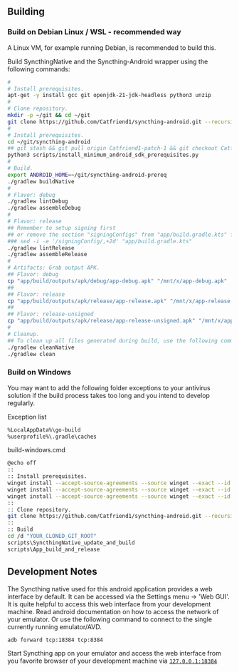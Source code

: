 ## Building

### Build on Debian Linux / WSL - recommended way

A Linux VM, for example running Debian, is recommended to build this.

Build SyncthingNative and the Syncthing-Android wrapper using the following commands:

```bash
#
# Install prerequisites.
apt-get -y install gcc git openjdk-21-jdk-headless python3 unzip
#
# Clone repository.
mkdir -p ~/git && cd ~/git
git clone https://github.com/Catfriend1/syncthing-android.git --recursive
#
# Install prerequisites.
cd ~/git/syncthing-android
## git stash && git pull origin Catfriend1-patch-1 && git checkout Catfriend1-patch-1
python3 scripts/install_minimum_android_sdk_prerequisites.py
#
# Build.
export ANDROID_HOME=~/git/syncthing-android-prereq
./gradlew buildNative
#
# Flavor: debug
./gradlew lintDebug
./gradlew assembleDebug
#
# Flavor: release
## Remember to setup signing first
## or remove the section "signingConfigs" from "app/build.gradle.kts" for an unsigned build.
### sed -i -e '/signingConfig/,+2d' "app/build.gradle.kts"
./gradlew lintRelease
./gradlew assembleRelease
#
# Artifacts: Grab output APK.
## Flavor: debug
cp "app/build/outputs/apk/debug/app-debug.apk" "/mnt/x/app-debug.apk"
##
## Flavor: release
cp "app/build/outputs/apk/release/app-release.apk" "/mnt/x/app-release.apk"
##
## Flavor: release-unsigned
cp "app/build/outputs/apk/release/app-release-unsigned.apk" "/mnt/x/app-release-unsigned.apk"
#
# Cleanup.
## To clean up all files generated during build, use the following commands.
./gradlew cleanNative
./gradlew clean
```

### Build on Windows

You may want to add the following folder exceptions to your antivirus solution if the build process takes too long and you intend to develop regularly.

Exception list
```bash
%LocalAppData%\go-build
%userprofile%\.gradle\caches
```

build-windows.cmd
```bash
@echo off
::
:: Install prerequisites.
winget install --accept-source-agreements --source winget --exact --id "Git.MinGit" --scope machine
winget install --accept-source-agreements --source winget --exact --id "EclipseAdoptium.Temurin.21.JDK" --scope machine
winget install --accept-source-agreements --source winget --exact --id "Python.Python.3.13" --scope machine -h --override "/quiet InstallAllUsers=1 PrependPath=1 Include_doc=0 Include_launcher=0 Include_pip=0 Include_tcltk=0 Include_test=0"
::
:: Clone repository.
git clone https://github.com/Catfriend1/syncthing-android.git --recursive
::
:: Build
cd /d "YOUR_CLONED_GIT_ROOT"
scripts\SyncthingNative_update_and_build
scripts\App_build_and_release
```

## Development Notes

The Syncthing native used for this android application provides a web interface by default. It can be accessed via the Settings menu -> 'Web GUI'. It is quite helpful to access this web interface from your development machine. Read android documentation on how to access the network of your emulator. Or use the following command to connect to the single currently running emulator/AVD.

```bash
adb forward tcp:18384 tcp:8384
```

Start Syncthing app on your emulator and access the web interface from you favorite browser of your development machine via [`127.0.0.1:18384`](https://127.0.0.1:18384)
